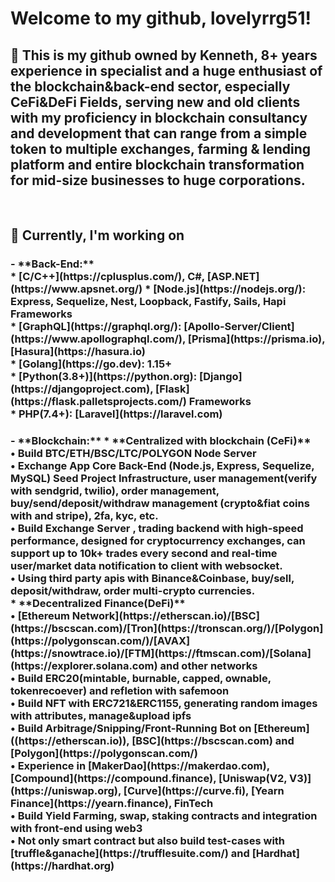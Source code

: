 <h1>Welcome to my github, lovelyrrg51!</h1>
<h2>🔭 This is my github owned by Kenneth, 8+ years experience in specialist and a huge enthusiast of the blockchain&back-end sector, especially CeFi&DeFi Fields, serving new and old clients with my proficiency in blockchain consultancy and development that can range from a simple token to multiple exchanges, farming & lending platform and entire blockchain transformation for mid-size businesses to huge corporations.</h2>
<br>
<h2>🌱 Currently, I'm working on </h2>
<h3>- **Back-End:** <br>
      * [C/C++](https://cplusplus.com/), C#, [ASP.NET](https://www.apsnet.org/)
      * [Node.js](https://nodejs.org/): Express, Sequelize, Nest, Loopback, Fastify, Sails, Hapi Frameworks<br>
      * [GraphQL](https://graphql.org/): [Apollo-Server/Client](https://www.apollographql.com/), [Prisma](https://prisma.io), [Hasura](https://hasura.io)<br>
      * [Golang](https://go.dev): 1.15+<br>
      * [Python(3.8+)](https://python.org): [Django](https://djangoproject.com), [Flask](https://flask.palletsprojects.com/) Frameworks<br>
      * PHP(7.4+): [Laravel](https://laravel.com)<br></h3>
<h3>- **Blockchain:**
      * **Centralized with blockchain (CeFi)**<br>
        • Build BTC/ETH/BSC/LTC/POLYGON Node Server<br>
        • Exchange App Core Back-End (Node.js, Express, Sequelize, MySQL) Seed Project Infrastructure, user management(verify with sendgrid, twilio), order   management, buy/send/deposit/withdraw management (crypto&fiat coins with and stripe), 2fa, kyc, etc.<br>
        • Build Exchange Server , trading backend with high-speed performance, designed for cryptocurrency exchanges, can support up to 10k+ trades every second and real-time user/market data notification to client with websocket.<br>
        • Using third party apis with Binance&Coinbase, buy/sell, deposit/withdraw, order multi-crypto currencies.<br>
      * **Decentralized Finance(DeFi)**<br>
        • [Ethereum Network](https://etherscan.io)/[BSC](https://bscscan.com)/[Tron](https://tronscan.org/)/[Polygon](https://polygonscan.com/)/[AVAX](https://snowtrace.io)/[FTM](https://ftmscan.com)/[Solana](https://explorer.solana.com) and other networks<br>
        • Build ERC20(mintable, burnable, capped, ownable, tokenrecoever) and refletion with safemoon<br>
        • Build NFT with ERC721&ERC1155, generating random images with attributes, manage&upload ipfs<br>
        • Build Arbitrage/Snipping/Front-Running Bot on [Ethereum]((https://etherscan.io)), [BSC](https://bscscan.com) and [Polygon](https://polygonscan.com/)<br>
        • Experience in [MakerDao](https://makerdao.com), [Compound](https://compound.finance), [Uniswap(V2, V3)](https://uniswap.org), [Curve](https://curve.fi), [Yearn Finance](https://yearn.finance), FinTech<br>
        • Build Yield Farming, swap, staking contracts and integration with front-end using web3<br>
        • Not only smart contract but also build test-cases with [truffle&ganache](https://trufflesuite.com/) and [Hardhat](https://hardhat.org)<br> </h3>

<!--
**lovelyrrg51/lovelyrrg51** is a ✨ _special_ ✨ repository because its `README.md` (this file) appears on your GitHub profile.

Here are some ideas to get you started:

- 🔭 I’m currently working on ...
- 🌱 I’m currently learning ...
- 👯 I’m looking to collaborate on ...
- 🤔 I’m looking for help with ...
- 💬 Ask me about ...
- 📫 How to reach me: ...
- 😄 Pronouns: ...
- ⚡ Fun fact: ...
-->
